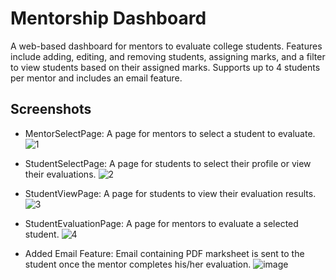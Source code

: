 # Mentorship Dashboard

A web-based dashboard for mentors to evaluate college students. Features include adding, editing, and removing students, assigning marks, and a filter to view students based on their assigned marks. Supports up to 4 students per mentor and includes an email feature.

## Screenshots

- MentorSelectPage: A page for mentors to select a student to evaluate.
![1](https://user-images.githubusercontent.com/64316945/233101274-b08ea853-9cc5-4320-b519-48d4eaea0683.PNG)

- StudentSelectPage: A page for students to select their profile or view their evaluations.
![2](https://user-images.githubusercontent.com/64316945/233101287-b6de5aa5-36d1-44fe-9f3f-ed1aed847f1e.PNG)

- StudentViewPage: A page for students to view their evaluation results.
![3](https://user-images.githubusercontent.com/64316945/233101295-e69df7a4-d78f-4bed-9bcf-97a34e387a88.PNG)

- StudentEvaluationPage: A page for mentors to evaluate a selected student.
![4](https://user-images.githubusercontent.com/64316945/233101301-4448f54d-bd1c-4a4a-8491-14f28958c33e.PNG)

- Added Email Feature: Email containing PDF marksheet is sent to the student once the mentor completes his/her evaluation.
![image](https://user-images.githubusercontent.com/64316945/233103158-f3573f97-02a6-4735-97c5-f120cf100403.png)

